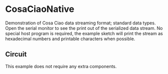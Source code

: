 CosaCiaoNative
==============

Demonstration of Cosa Ciao data streaming format; standard data
types. Open the serial monitor to see the print out of the serialized
data stream. No special host program is required, the example sketch
will print the stream as hexadecimal numbers and printable characters
when possible. 

Circuit
-------
This example does not require any extra components.


